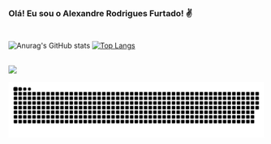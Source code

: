### Olá! Eu sou o Alexandre Rodrigues Furtado! ✌️
#
![Anurag's GitHub stats](https://github-readme-stats.vercel.app/api?username=AlexandreRodriguesFurtado&show_icons=true&theme=radical)
[![Top Langs](https://github-readme-stats.vercel.app/api/top-langs/?username=AlexandreRodriguesFurtado&layout=compact)](https://github.com/anuraghazra/github-readme-stats)

<br>

<div>
    <a href="https://www.linkedin.com/in/alexandre-r-33491764?lipi=urn%3Ali%3Apage%3Ad_flagship3_profile_view_base_contact_details%3BCH%2FuNj8UQ9qi5%2FRKNU7rLA%3D%3D" target="_blank"><img src="https://img.shields.io/badge/-LinkedIn-%230077B5?style=for-the-badge&logo=linkedin&logoColor=white" target="_blank"></a> 
</div>

![snake gif](https://github.com/AlexandreRodriguesFurtado/AlexandreRodriguesFurtado/blob/output/github-contribution-grid-snake.svg)

